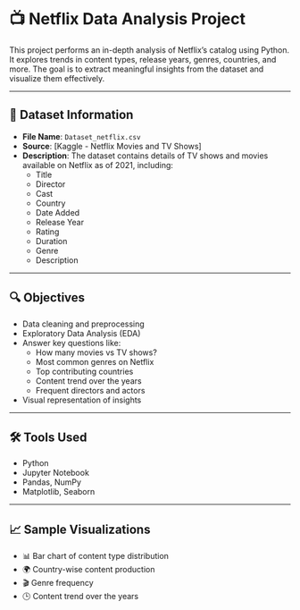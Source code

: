 # 📺 Netflix Data Analysis Project

This project performs an in-depth analysis of Netflix’s catalog using Python. It explores trends in content types, release years, genres, countries, and more. The goal is to extract meaningful insights from the dataset and visualize them effectively.

---

## 📁 Dataset Information

- **File Name**: `Dataset_netflix.csv`
- **Source**: [Kaggle - Netflix Movies and TV Shows]
- **Description**: The dataset contains details of TV shows and movies available on Netflix as of 2021, including:
  - Title
  - Director
  - Cast
  - Country
  - Date Added
  - Release Year
  - Rating
  - Duration
  - Genre
  - Description

---

## 🔍 Objectives

- Data cleaning and preprocessing
- Exploratory Data Analysis (EDA)
- Answer key questions like:
  - How many movies vs TV shows?
  - Most common genres on Netflix
  - Top contributing countries
  - Content trend over the years
  - Frequent directors and actors
- Visual representation of insights

---

## 🛠️ Tools Used

- Python
- Jupyter Notebook
- Pandas, NumPy
- Matplotlib, Seaborn

---

## 📈 Sample Visualizations

- 📊 Bar chart of content type distribution
- 🌍 Country-wise content production
- 🎬 Genre frequency
- 🕒 Content trend over the years


